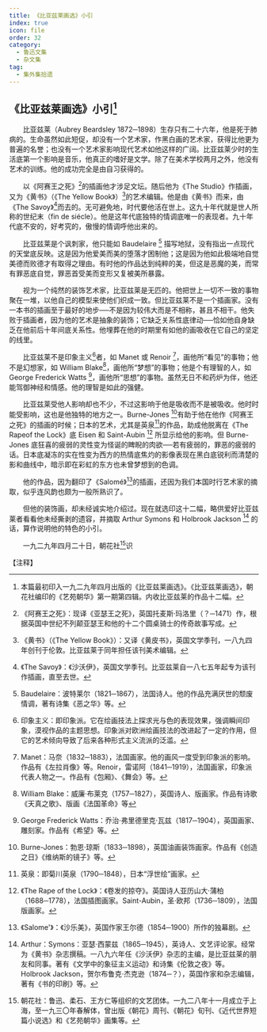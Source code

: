 ```yaml
---
title: 《比亚兹莱画选》小引
index: true
icon: file
order: 32
category:
  - 鲁迅文集
  - 杂文集
tag:  
  - 集外集拾遗
---
```


## 《比亚兹莱画选》小引[^1]

　　比亚兹莱（Aubrey Beardsley 1872─1898）生存只有二十六年，他是死于肺病的。生命虽然如此短促，却没有一个艺术家，作黑白画的艺术家，获得比他更为普遍的名誉；也没有一个艺术家影响现代艺术如他这样的广阔。比亚兹莱少时的生活底第一个影响是音乐，他真正的嗜好是文学。除了在美术学校两月之外，他没有艺术的训练。他的成功完全是由自习获得的。

　　以《阿赛王之死》[^2]的插画他才涉足文坛。随后他为《The Studio》作插画，又为《黄书》（《The Yellow Book》）[^3]的艺术编辑。他是由《黄书》而来，由《The Savoy》[^4]而去的。无可避免地，时代要他活在世上。这九十年代就是世人所称的世纪末（fin de siécle）。他是这年代底独特的情调底唯一的表现者。九十年代底不安的，好考究的，傲慢的情调呼他出来的。

　　比亚兹莱是个讽刺家，他只能如 Baudelaire [^5] 描写地狱，没有指出一点现代的天堂底反映。这是因为他爱美而美的堕落才困制他；这是因为他如此极端地自觉美德而败德才有取得之理由。有时他的作品达到纯粹的美，但这是恶魔的美，而常有罪恶底自觉，罪恶首受美而变形又复被美所暴露。

　　视为一个纯然的装饰艺术家，比亚兹莱是无匹的。他把世上一切不一致的事物聚在一堆，以他自己的模型来使他们织成一致。但比亚兹莱不是一个插画家。没有一本书的插画至于最好的地步──不是因为较伟大而是不相称，甚且不相干。他失败于插画者，因为他的艺术是抽象的装饰；它缺乏关系性底律动──恰如他自身缺乏在他前后十年间底关系性。他埋葬在他的时期里有如他的画吸收在它自己的坚定的线里。

　　比亚兹莱不是印象主义[^6]者，如 Manet 或 Renoir [^7]，画他所“看见”的事物；他不是幻想家，如 William Blake[^8]，画他所“梦想”的事物；他是个有理智的人，如 George Frederick Watts [^9]，画他所“思想”的事物。虽然无日不和药炉为伴，他还能驾御神经和情感。他的理智是如此的强健。

　　比亚兹莱受他人影响却也不少，不过这影响于他是吸收而不是被吸收。他时时能受影响，这也是他独特的地方之一。Burne-Jones [^10]有助于他在他作《阿赛王之死》的插画的时候；日本的艺术，尤其是英泉[^11]的作品，助成他脱离在《The Rapeof the Lock》底 Eisen 和 Saint-Aubin [^12] 所显示给他的影响。但 Burne-Jones 底狂喜的疲弱的灵性变为怪诞的睥睨的肉欲──若有疲弱的，罪恶的疲弱的话。日本底凝冻的实在性变为西方的热情底焦灼的影像表现在黑白底锐利而清楚的影和曲线中，暗示即在彩虹的东方也未曾梦想到的色调。

　　他的作品，因为翻印了《Salomé》[^13]的插画，还因为我们本国时行艺术家的摘取，似乎连风韵也颇为一般所熟识了。

　　但他的装饰画，却未经诚实地介绍过。现在就选印这十二幅，略供爱好比亚兹莱者看看他未经撕剥的遗容，并摘取 Arthur Symons 和 Holbrook Jackson [^14] 的话，算作说明他的特色的小引。

　　一九二九年四月二十日，朝花社[^15]识

【注释】

[^1]: 本篇最初印入一九二九年四月出版的《比亚兹莱画选》。《比亚兹莱画选》，朝花社编印的《艺苑朝华》第一期第四辑。内收比亚兹莱的作品十二幅。

[^2]: 《阿赛王之死》：现译《亚瑟王之死》，英国托麦斯·玛洛里（？─1471）作，根据英国中世纪不列颠亚瑟王和他的十二个圆桌骑士的传奇故事写成。

[^3]: 《黄书》（《The Yellow Book》）：又译《黄皮书》，英国文学季刊，一八九四年创刊于伦敦。比亚兹莱于同年担任该刊美术编辑。

[^4]: 《The Savoy》：《沙沃伊》，英国文学季刊。比亚兹莱自一八七五年起专为该刊作插画，直至去世。

[^5]: Baudelaire：波特莱尔（1821─1867），法国诗人。他的作品充满厌世的颓废情调，著有诗集《恶之华》等。

[^6]: 印象主义：即印象派。它在绘画技法上探求光与色的表现效果，强调瞬间印象，漠视作品的主题思想。印象派对欧洲绘画技法的改进起了一定的作用，但它的艺术倾向导致了后来各种形式主义流派的泛滥。

[^7]: Manet：马奈（1832─1883），法国画家。他的画风一度受到印象派的影响。作品有《左拉肖像》等。Renoir，雷诺阿（1841─1919），法国画家，印象派代表人物之一。作品有《包厢》、《舞会》等。

[^8]: William Blake：威廉·布莱克（1757─1827），英国诗人、版画家。作品有诗歌《天真之歌》、版画《法国革命》等

[^9]: George Frederick Watts：乔治·弗里德里克·瓦兹（1817─1904），英国画家、雕刻家。作品有《希望》等。

[^10]: Burne-Jones：勃恩·琼斯（1833─1898），英国油画装饰画家。作品有《创造之日》《维纳斯的镜子》等。

[^11]: 英泉：即菊川英泉（1790─1848），日本“浮世绘”画家。

[^12]: 《The Rape of the Lock》：《卷发的掠夺》。英国诗人亚历山大·蒲柏（1688─1778），法国插图画家。Saint-Aubin，圣·欧邦（1736─1809），法国版画家。

[^13]: 《Salome'》：《沙乐美》，英国作家王尔德（1854─1900）所作的独幕剧。

[^14]: Arthur：Symons：亚瑟·西蒙兹（1865─1945），英诗人、文艺评论家。经常为《黄书》杂志撰稿。一八九六年任《沙沃伊》杂志的主编，是比亚兹莱的朋友和同事。著有《文学中的象征主义运动》和诗集《伦敦之夜》等。Holbrook Jackson，贺尔布鲁克·杰克逊（1874─？），英国作家和杂志编辑，著有《书的印刷》等。

[^15]: 朝花社：鲁迅、柔石、王方仁等组织的文艺团体。一九二八年十一月成立于上海，至一九三〇年春解体，曾出版《朝花》周刊、《朝花》旬刊、《近代世界短篇小说选》和《艺苑朝华》画集等。
